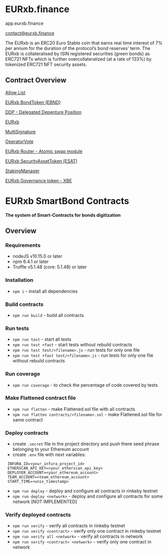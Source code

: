 # EURxb.finance

app.eurxb.finance

contact@eurxb.finance


The EURxb is an ERC20 Euro Stable coin that earns real time interest of 7% per annum for the duration of the protocol’s bond reserves’ term. The EURxb is collateralised by ISIN registered securities (green bonds) as ERC721 NFTs which is further overcollateralized (at a rate of 133%) by tokenized ERC721 NFT security assets.

## **Contract Overview**

[Allow List](https://github.com/EURxbfinance/SmartBond/blob/master/contracts/AllowList.sol)

[EURxb BondToken (EBND)](https://github.com/EURxbfinance/SmartBond/blob/master/contracts/BondToken.sol)

[DDP - Delegated Depenture Position](https://github.com/EURxbfinance/SmartBond/blob/master/contracts/DDP.sol)

[EURxb](https://github.com/EURxbfinance/SmartBond/blob/master/contracts/EURxb.sol)

[MultiSignature](https://github.com/EURxbfinance/SmartBond/blob/master/contracts/MultiSignature.sol)

[OperatorVote](https://github.com/EURxbfinance/SmartBond/blob/master/contracts/OperatorVote.sol)

[EURxb Router - Atomic swap module](https://github.com/EURxbfinance/SmartBond/blob/master/contracts/Router.sol)

[EURxb SecurityAssetToken (ESAT)](https://github.com/EURxbfinance/SmartBond/blob/master/contracts/SecurityAssetToken.sol)

[StakingManager](https://github.com/EURxbfinance/SmartBond/blob/master/contracts/StakingManager.sol)

[EURxb Governance token - XBE](https://github.com/EURxbfinance/SmartBond/blob/master/contracts/XBE.sol)



EURxb SmartBond Contracts
=================
**The system of Smart-Contracts for bonds digitization** 

## Overview

### Requirements

- nodeJS v10.15.0 or later
- npm 6.4.1 or later
- Truffle v5.1.48 (core: 5.1.48) or later

### Installation
- `npm i` - install all dependencies

### Build contracts
- `npm run build` - build all contracts

### Run tests
- `npm run test` - start all tests
- `npm run test +fast` - start tests without rebuild contracts
- `npm run test test/<filename>.js` - run tests for only one file
- `npm run test +fast test/<filename>.js` - run tests for only one file without rebuild contracts

### Run coverage
- `npm run coverage` - to check the percentage of code covered by tests

### Make Flattened contract file
- `npm run flatten` - make Flattened.sol file with all contracts
- `npm run flatten contracts/<filename>.sol` - make Flattened.sol file for same contract

### Deploy contracts

- create `.secret` file in the project directory and push there seed phrase belonging to your Ethereum account
- create `.env` file with next variables:
 ```
  INFURA_ID=<your_infura_project_id>
  ETHERSCAN_API_KEY=<your_etherscan_api_key>
  DEPLOYER_ACCOUNT=<your_ethereum_account>
  TEAM_ACCOUNT=<team_ethereum_account>
  START_TIME=<unix_timestamp>
 ```
  
- `npm run deploy` - deploy and configure all contracts in rinkeby testnet
- `npm run deploy <network>` - deploy and configure all contracts for some network [NOT IMPLEMENTED]

### Verify deployed contracts

- `npm run verify` - verify all contracts in rinkeby testnet
- `npm run verify <contract>` - verify only one contract in rinkeby testnet
- `npm run verify all <network>` - verify all contracts in network
- `npm run verify <contract> <network>` - verify only one contract in network

